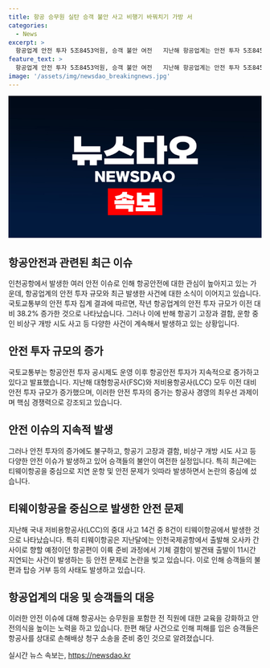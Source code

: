 ```yaml
---
title: 항공 승무원 실탄 승객 불안 사고 비행기 바꿔치기 가방 서
categories:
  - News
excerpt: >
  항공업계 안전 투자 5조8453억원, 승객 불안 여전   지난해 항공업계는 안전 투자 5조8453억원으로 증가했지만, 여전히 안전사고가 끊이지 않고 있다. 인천공항에서는 국내 항공사 승무원의 가방에서 실탄이 발견돼 경찰 수사가 이뤄지기도 했다. 또한 티웨이항공은 안전 문제로 인해 지연과 논란에 휩싸였는데, 이에 대한 승객들의 손해배상 청구 소송도 예고되고 있다. 이러한 상황에서도 항공업계의 안전 투자 노력은 계속되고 있지만, 승객들의 불안은 여전히 남아있다.
feature_text: >
  항공업계 안전 투자 5조8453억원, 승객 불안 여전   지난해 항공업계는 안전 투자 5조8453억원으로 증가했지만, 여전히 안전사고가 끊이지 않고 있다. 인천공항에서는 국내 항공사 승무원의 가방에서 실탄이 발견돼 경찰 수사가 이뤄지기도 했다. 또한 티웨이항공은 안전 문제로 인해 지연과 논란에 휩싸였는데, 이에 대한 승객들의 손해배상 청구 소송도 예고되고 있다. 이러한 상황에서도 항공업계의 안전 투자 노력은 계속되고 있지만, 승객들의 불안은 여전히 남아있다.
image: '/assets/img/newsdao_breakingnews.jpg'
---
```


<p><img src="/assets/img/newsdao_breakingnews.jpg" alt="firstkoreanews 속보" /></p>

<h2 data-ke-size="size26">항공안전과 관련된 최근 이슈</h2>

<p data-ke-size="size16">인천공항에서 발생한 여러 안전 이슈로 인해 항공안전에 대한 관심이 높아지고 있는 가운데, 항공업계의 안전 투자 규모와 최근 발생한 사건에 대한 소식이 이어지고 있습니다. 국토교통부의 안전 투자 집계 결과에 따르면, 작년 항공업계의 안전 투자 규모가 이전 대비 38.2% 증가한 것으로 나타났습니다. 그러나 이에 반해 항공기 고장과 결함, 운항 중인 비상구 개방 시도 사고 등 다양한 사건이 계속해서 발생하고 있는 상황입니다.</p>

<h2 data-ke-size="size26">안전 투자 규모의 증가</h2>

<p data-ke-size="size16">국토교통부는 항공안전 투자 공시제도 운영 이후 항공안전 투자가 지속적으로 증가하고 있다고 발표했습니다. 지난해 대형항공사(FSC)와 저비용항공사(LCC) 모두 이전 대비 안전 투자 규모가 증가했으며, 이러한 안전 투자의 증가는 항공사 경영의 최우선 과제이며 핵심 경쟁력으로 강조되고 있습니다.</p>

<h2 data-ke-size="size26">안전 이슈의 지속적 발생</h2>

<p data-ke-size="size16">그러나 안전 투자의 증가에도 불구하고, 항공기 고장과 결함, 비상구 개방 시도 사고 등 다양한 안전 이슈가 발생하고 있어 승객들의 불안이 여전한 실정입니다. 특히 최근에는 티웨이항공을 중심으로 지연 운항 및 안전 문제가 잇따라 발생하면서 논란의 중심에 섰습니다.</p>

<h2 data-ke-size="size26">티웨이항공을 중심으로 발생한 안전 문제</h2>

<p data-ke-size="size16">지난해 국내 저비용항공사(LCC)의 중대 사고 14건 중 8건이 티웨이항공에서 발생한 것으로 나타났습니다. 특히 티웨이항공은 지난달에는 인천국제공항에서 출발해 오사카 간사이로 향할 예정이던 항공편이 이륙 준비 과정에서 기체 결함이 발견돼 출발이 11시간 지연되는 사건이 발생하는 등 안전 문제로 논란을 빚고 있습니다. 이로 인해 승객들의 불편과 탑승 거부 등의 사태도 발생하고 있습니다.</p>

<h2 data-ke-size="size26">항공업계의 대응 및 승객들의 대응</h2>

<p data-ke-size="size16">이러한 안전 이슈에 대해 항공사는 승무원을 포함한 전 직원에 대한 교육을 강화하고 안전의식을 높이는 노력을 하고 있습니다. 한편 해당 사건으로 인해 피해를 입은 승객들은 항공사를 상대로 손해배상 청구 소송을 준비 중인 것으로 알려졌습니다.</p>
실시간 뉴스 속보는, <a href="https://newsdao.kr" rel="dofollow">https://newsdao.kr</a>


